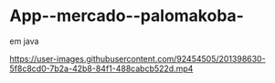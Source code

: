 # App--mercado--palomakoba-
em java



https://user-images.githubusercontent.com/92454505/201398630-5f8c8cd0-7b2a-42b8-84f1-488cabcb522d.mp4

